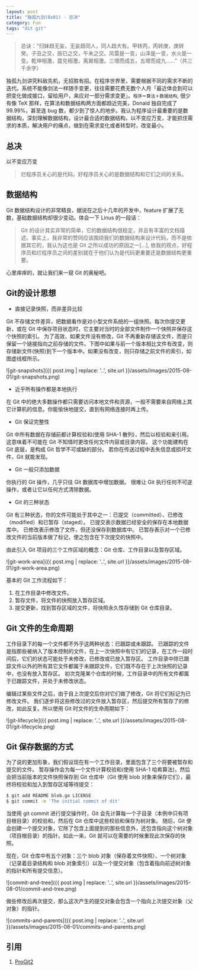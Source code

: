 ```yaml
---
layout: post
title: "独孤九剑(0x01) - 总决"
category: Fun
tags: "dit git"
---
```


> 总诀：“归妹趋无妄，无妄趋同人，同人趋大有。甲转丙，丙转庚，庚转癸。子丑之交，辰巳之交，午未之交。风雷是一变，山泽是一变，水火是一变。乾坤相激，震兑相激，离巽相激。三增而成五，五增而成九……”（共三千余字）

独孤九剑讲究料敌先机，无招胜有招。在程序世界里，需要根据不同的需求不断的迭代。系统不能像剑法一样随手变更，往往需要花费无数个人月「最近体会到可以把变化做成接口，留给用户，来应对一部分需求变更」。`程序＝算法＋数据结构`, 很少有像 TeX 那样，在算法和数据结构两方面都趋近完美，Donald 独自完成了 99.99%，甚至连 bug 数，都少到了惊人的地步。我认为程序设计最重要的是数据结构，深刻理解数据结构，设计最合适的数据结构，以不变应万变，才能抓住需求的本质，解决用户的痛点，做到在需求变化或者转型时，改变最小。

<!-- more -->

总决
---

以不变应万变

> 烂程序员关心的是代码。好程序员关心的是数据结构和它们之间的关系。

数据结构
-------

Git 数据结构设计的非常精良，据说在之后十几年的开发中，feature 扩展了无数，基础数据结构却很少变动。体会一下 Linus 的一段话：

> Git 的设计其实非常的简单，它的数据结构很稳定，并且有丰富的文档描述。事实上，我非常的赞同应该围绕我们的数据结构来设计代码，而不是依据其它的，我认为这也是 Git 之所以成功的原因之一[…], 依我的观点，好程序员和烂程序员之间的差别就在于他们认为是代码更重要还是数据结构更重要。

心里痒痒的，就让我们来一窥 Git 的奥秘吧。

Git的设计思想
-----------

* 直接记录快照，而非差异比较

Git 不存储文件差异，把数据看作是对小型文件系统的一组快照。每次你提交更新，或在 Git 中保存项目状态时，它主要对当时的全部文件制作一个快照并保存这个快照的索引。 为了高效，如果文件没有修改，Git 不再重新存储该文件，而是只保留一个链接指向之前存储的文件。下图中如果与前一个版本相比文件有改变，则存储新文件(快照)到下一个版本中。如果没有改变，则只存储之前文件的索引，如图虚线框所示。

![git-snapshots]({{ post.img | replace: '..', site.url }}/assets/images/2015-08-01/git-snapshots.png)

* 近乎所有操作都是本地执行

在 Git 中的绝大多数操作都只需要访问本地文件和资源，一般不需要来自网络上其它计算机的信息。你能愉快地提交，直到有网络连接时再上传。 

* Git 保证完整性

Git 中所有数据在存储前都计算校验和(使用 SHA-1 散列)，然后以校验和来引用。 这意味着不可能在 Git 不知情时更改任何文件内容或目录内容。 这个功能建构在 Git 底层，是构成 Git 哲学不可或缺的部分。 若你在传送过程中丢失信息或损坏文件，Git 就能发现。

* Git 一般只添加数据

你执行的 Git 操作，几乎只往 Git 数据库中增加数据。 很难让 Git 执行任何不可逆操作，或者让它以任何方式清除数据。

* Git 的三种状态

Git 有三种状态，你的文件可能处于其中之一：已提交（committed）、已修改（modified）和已暂存（staged）。 已提交表示数据已经安全的保存在本地数据库中。 已修改表示修改了文件，但还没保存到数据库中。 已暂存表示对一个已修改文件的当前版本做了标记，使之包含在下次提交的快照中。

由此引入 Git 项目的三个工作区域的概念：Git 仓库、工作目录以及暂存区域。

![git-work-area]({{ post.img | replace: '..', site.url }}/assets/images/2015-08-01/git-work-area.png)

基本的 Git 工作流程如下：

1. 在工作目录中修改文件。
2. 暂存文件，将文件的快照放入暂存区域。
3. 提交更新，找到暂存区域的文件，将快照永久性存储到 Git 仓库目录。

Git 文件的生命周期
----------------

工作目录下的每一个文件都不外乎这两种状态：已跟踪或未跟踪。 已跟踪的文件是指那些被纳入了版本控制的文件，在上一次快照中有它们的记录，在工作一段时间后，它们的状态可能处于未修改，已修改或已放入暂存区。 工作目录中除已跟踪文件以外的所有其它文件都属于未跟踪文件，它们既不存在于上次快照的记录中，也没有放入暂存区。 初次克隆某个仓库的时候，工作目录中的所有文件都属于已跟踪文件，并处于未修改状态。

编辑过某些文件之后，由于自上次提交后你对它们做了修改，Git 将它们标记为已修改文件。 我们逐步将这些修改过的文件放入暂存区，然后提交所有暂存了的修改，如此反复。所以使用 Git 时文件的生命周期如下：

![git-lifecycle]({{ post.img | replace: '..', site.url }}/assets/images/2015-08-01/git-lifecycle.png)

Git 保存数据的方式
---------------

为了说的更加形象，我们假设现在有一个工作目录，里面包含了三个将要被暂存和提交的文件。 暂存操作会为每一个文件计算校验和(使用 SHA-1 哈希算法)，然后会把当前版本的文件快照保存到 Git 仓库中（Git 使用 blob 对象来保存它们），最终将校验和加入到暂存区域等待提交：

```sh
$ git add README blob.go LICENSE
$ git commit -m 'The initial commit of dit'
```

当使用 git commit 进行提交操作时，Git 会先计算每一个子目录（本例中只有项目根目录）的校验和，然后在 Git 仓库中这些校验和保存为树对象。 随后，Git 便会创建一个提交对象，它除了包含上面提到的那些信息外，还包含指向这个树对象（项目根目录）的指针。如此一来，Git 就可以在需要的时候重现此次保存的快照。

现在，Git 仓库中有五个对象：三个 blob 对象（保存着文件快照）、一个树对象（记录着目录结构和 blob 对象索引）以及一个提交对象（包含着指向前述树对象的指针和所有提交信息）。

![commit-and-tree]({{ post.img | replace: '..', site.url }}/assets/images/2015-08-01/commit-and-tree.png)

做些修改后再次提交，那么这次产生的提交对象会包含一个指向上次提交对象（父对象）的指针。

![commits-and-parents]({{ post.img | replace: '..', site.url }}/assets/images/2015-08-01/commits-and-parents.png)

引用
---
1. [ProGit2](http://git-scm.com/book/en/v2)



